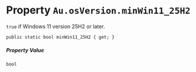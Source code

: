 # Property `Au.osVersion.minWin11_25H2`

`true` if Windows 11 version 25H2 or later.

```
public static bool minWin11_25H2 { get; }
```

##### Property Value

`bool`